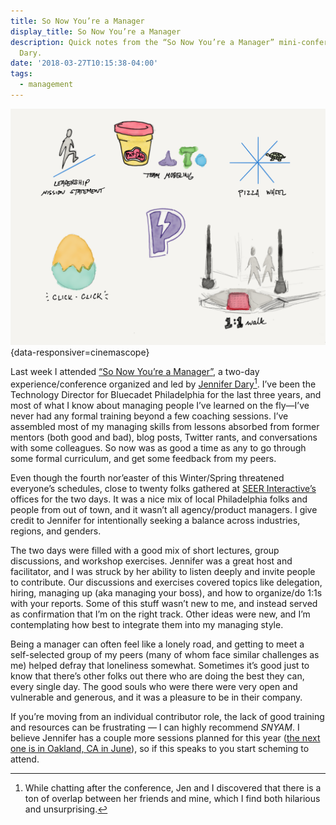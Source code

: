 ```yaml
---
title: So Now You’re a Manager
display_title: So Now You’re a Manager
description: Quick notes from the “So Now You’re a Manager” mini-conference by Jennifer
  Dary.
date: '2018-03-27T10:15:38-04:00'
tags:
  - management
---
```


![Sketchnotes from Plucky’s two-day manager training.](so-now-youre-a-manager-1.png "This stuff won’t make much sense to non-attendees, but it helps me remember."){data-responsiver=cinemascope}

Last week I attended [“So Now You’re a Manager”](https://www.beplucky.com/manager/), a two-day experience/conference organized and led by [Jennifer Dary](https://twitter.com/jenniferdary)[^1]. I’ve been the Technology Director for Bluecadet Philadelphia for the last three years, and most of what I know about managing people I’ve learned on the fly—I’ve never had any formal training beyond a few coaching sessions. I’ve assembled most of my managing skills from lessons absorbed from former mentors (both good and bad), blog posts, Twitter rants, and conversations with some colleagues. So now was as good a time as any to go through some formal curriculum, and get some feedback from my peers.

Even though the fourth nor’easter of this Winter/Spring threatened everyone’s schedules, close to twenty folks gathered at [SEER Interactive’s](http://www.seerinteractive.com) offices for the two days. It was a nice mix of local Philadelphia folks and people from out of town, and it wasn’t all agency/product managers. I give credit to Jennifer for intentionally seeking a balance across industries, regions, and genders.

The two days were filled with a good mix of short lectures, group discussions, and workshop exercises. Jennifer was a great host and facilitator, and I was struck by her ability to listen deeply and invite people to contribute. Our discussions and exercises covered topics like delegation, hiring, managing up (aka managing your boss), and how to organize/do 1:1s with your reports. Some of this stuff wasn’t new to me, and instead served as confirmation that I’m on the right track. Other ideas were new, and I’m contemplating how best to integrate them into my managing style.

Being a manager can often feel like a lonely road, and getting to meet a self-selected group of my peers (many of whom face similar challenges as me) helped defray that loneliness somewhat. Sometimes it’s good just to know that there’s other folks out there who are doing the best they can, every single day. The good souls who were there were very open and vulnerable and generous, and it was a pleasure to be in their company.

If you’re moving from an individual contributor role, the lack of good training and resources can be frustrating — I can highly recommend *SNYAM*. I believe Jennifer has a couple more sessions planned for this year ([the next one is in Oakland, CA in June](https://www.beplucky.com/manager/)), so if this speaks to you start scheming to attend.

[^1]: While chatting after the conference, Jen and I discovered that there is a ton of overlap between her friends and mine, which I find both hilarious and unsurprising.